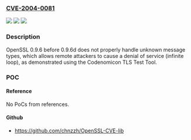 ### [CVE-2004-0081](https://cve.mitre.org/cgi-bin/cvename.cgi?name=CVE-2004-0081)
![](https://img.shields.io/static/v1?label=Product&message=n%2Fa&color=blue)
![](https://img.shields.io/static/v1?label=Version&message=n%2Fa&color=blue)
![](https://img.shields.io/static/v1?label=Vulnerability&message=n%2Fa&color=brighgreen)

### Description

OpenSSL 0.9.6 before 0.9.6d does not properly handle unknown message types, which allows remote attackers to cause a denial of service (infinite loop), as demonstrated using the Codenomicon TLS Test Tool.

### POC

#### Reference
No PoCs from references.

#### Github
- https://github.com/chnzzh/OpenSSL-CVE-lib

